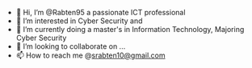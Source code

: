 - 👋 Hi, I’m @Rabten95 a passionate ICT professional
- 👀 I’m interested in Cyber Security and 
- 🌱 I’m currently doing a master's in Information Technology, Majoring Cyber Security
- 💞️ I’m looking to collaborate on ...
- 📫 How to reach me @srabten10@gmail.com

<!---
Rabten95/Rabten95 is a ✨ special ✨ repository because its `README.md` (this file) appears on your GitHub profile.
You can click the Preview link to take a look at your changes.
--->
